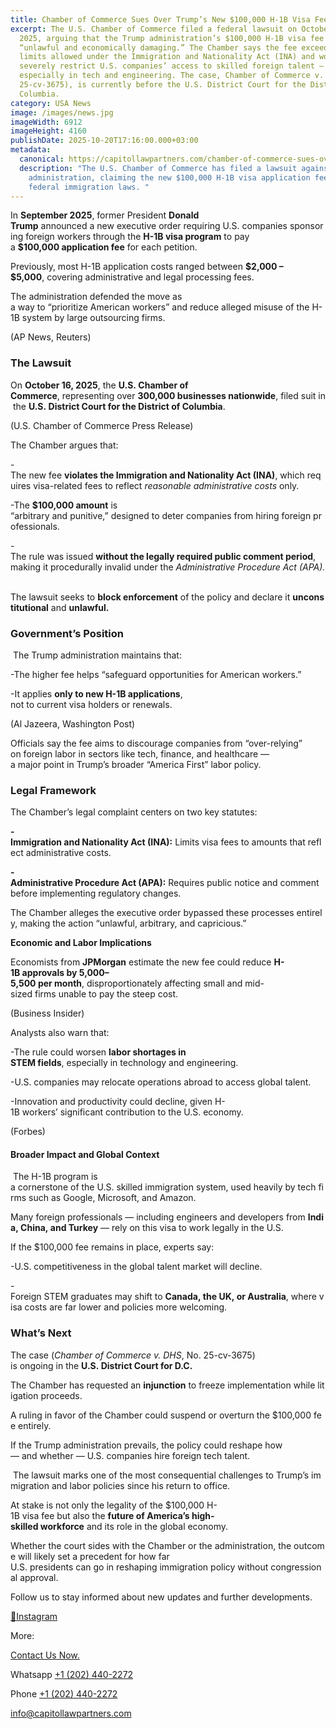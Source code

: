 ```yaml
---
title: Chamber of Commerce Sues Over Trump’s New $100,000 H-1B Visa Fee
excerpt: The U.S. Chamber of Commerce filed a federal lawsuit on October 16,
  2025, arguing that the Trump administration’s $100,000 H-1B visa fee is
  “unlawful and economically damaging.” The Chamber says the fee exceeds the
  limits allowed under the Immigration and Nationality Act (INA) and would
  severely restrict U.S. companies’ access to skilled foreign talent —
  especially in tech and engineering. The case, Chamber of Commerce v. DHS (No.
  25-cv-3675), is currently before the U.S. District Court for the District of
  Columbia.
category: USA News
image: /images/news.jpg
imageWidth: 6912
imageHeight: 4160
publishDate: 2025-10-20T17:16:00.000+03:00
metadata:
  canonical: https://capitollawpartners.com/chamber-of-commerce-sues-over-trumps-new-100,000-dollar-H-1B-visa-fee
  description: "The U.S. Chamber of Commerce has filed a lawsuit against the Trump
    administration, claiming the new $100,000 H-1B visa application fee violates
    federal immigration laws. "
---
```

In **September 2025**, former President **Donald Trump** announced a new executive order requiring U.S. companies sponsoring foreign workers through the **H-1B visa program** to pay a **$100,000 application fee** for each petition. 

Previously, most H-1B application costs ranged between **$2,000 – $5,000**, covering administrative and legal processing fees. 

The administration defended the move as a way to “prioritize American workers” and reduce alleged misuse of the H-1B system by large outsourcing firms. 

(AP News, Reuters) 

### **The Lawsuit** 

On **October 16, 2025**, the **U.S. Chamber of Commerce**, representing over **300,000 businesses nationwide**, filed suit in the **U.S. District Court for the District of Columbia**. 

(U.S. Chamber of Commerce Press Release) 

The Chamber argues that: 

\-The new fee **violates the Immigration and Nationality Act (INA)**, which requires visa-related fees to reflect *reasonable administrative costs* only. 

\-The **$100,000 amount** is “arbitrary and punitive,” designed to deter companies from hiring foreign professionals. 

\-The rule was issued **without the legally required public comment period**, making it procedurally invalid under the *Administrative Procedure Act (APA).* 

The lawsuit seeks to **block enforcement** of the policy and declare it **unconstitutional** and **unlawful.** 

### **Government’s Position** 

 The Trump administration maintains that: 

\-The higher fee helps “safeguard opportunities for American workers.” 

\-It applies **only to new H-1B applications**, not to current visa holders or renewals. 

(Al Jazeera, Washington Post) 

Officials say the fee aims to discourage companies from “over-relying” on foreign labor in sectors like tech, finance, and healthcare — a major point in Trump’s broader “America First” labor policy. 

### **Legal Framework** 

The Chamber’s legal complaint centers on two key statutes: 

**\-Immigration and Nationality Act (INA):** Limits visa fees to amounts that reflect administrative costs. 

**\-Administrative Procedure Act (APA):** Requires public notice and comment before implementing regulatory changes. 

The Chamber alleges the executive order bypassed these processes entirely, making the action “unlawful, arbitrary, and capricious.” 

**Economic and Labor Implications** 

Economists from **JPMorgan** estimate the new fee could reduce **H-1B approvals by 5,000–5,500 per month**, disproportionately affecting small and mid-sized firms unable to pay the steep cost. 

(Business Insider) 

Analysts also warn that: 

\-The rule could worsen **labor shortages in STEM fields**, especially in technology and engineering. 

\-U.S. companies may relocate operations abroad to access global talent. 

\-Innovation and productivity could decline, given H-1B workers’ significant contribution to the U.S. economy. 

(Forbes) 

#### **Broader Impact and Global Context** 

 The H-1B program is a cornerstone of the U.S. skilled immigration system, used heavily by tech firms such as Google, Microsoft, and Amazon. 

Many foreign professionals — including engineers and developers from **India, China, and Turkey** — rely on this visa to work legally in the U.S. 

If the $100,000 fee remains in place, experts say: 

\-U.S. competitiveness in the global talent market will decline. 

\-Foreign STEM graduates may shift to **Canada, the UK, or Australia**, where visa costs are far lower and policies more welcoming. 

### **What’s Next** 

The case (*Chamber of Commerce v. DHS*, No. 25-cv-3675) is ongoing in the **U.S. District Court for D.C.** 

The Chamber has requested an **injunction** to freeze implementation while litigation proceeds.  

A ruling in favor of the Chamber could suspend or overturn the $100,000 fee entirely. 

If the Trump administration prevails, the policy could reshape how — and whether — U.S. companies hire foreign tech talent. 

 The lawsuit marks one of the most consequential challenges to Trump’s immigration and labor policies since his return to office. 

At stake is not only the legality of the $100,000 H-1B visa fee but also the **future of America’s high-skilled workforce** and its role in the global economy. 

Whether the court sides with the Chamber or the administration, the outcome will likely set a precedent for how far U.S. presidents can go in reshaping immigration policy without congressional approval. 

Follow us to stay informed about new updates and further developments.

[🔗Instagram](https://www.instagram.com/capitollawpartners?utm_source=ig_web_button_share_sheet&igsh=MTd5ZzZiYmRxZWtzeA==)

More:

[Contact Us Now.](https://capitollawpartners.com/contact)

[](https://api.whatsapp.com/send/?phone=12024402272&text&type=phone_number&app_absent=0)Whatsapp [+1 (202) 440-2272](https://api.whatsapp.com/send/?phone=12024402272&text&type=phone_number&app_absent=0)

[](https://api.whatsapp.com/send/?phone=12024402272&text&type=phone_number&app_absent=0)Phone [+1 (202) 440-2272](tel:+12024402272)

[info@capitollawpartners.com](mailto:info@capitollawpartners.com)
